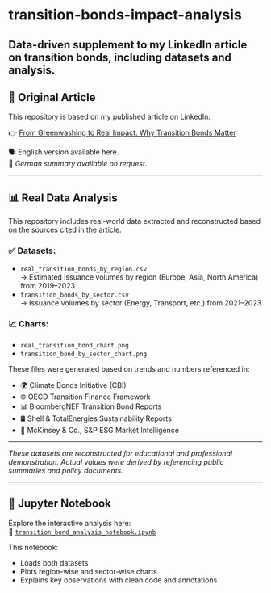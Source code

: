 # transition-bonds-impact-analysis
Data-driven supplement to my LinkedIn article on transition bonds, including datasets and analysis.
---
## 📄 Original Article

This repository is based on my published article on LinkedIn:

👉 [From Greenwashing to Real Impact: Why Transition Bonds Matter](https://www.linkedin.com/pulse/from-greenwashing-real-impact-why-transition-bonds-saveeza-chaudhry--pbblf)

🗣 English version available here.  
📝 *German summary available on request.*

---

## 📊 Real Data Analysis

This repository includes real-world data extracted and reconstructed based on the sources cited in the article.

### ✅ Datasets:
- `real_transition_bonds_by_region.csv`  
  → Estimated issuance volumes by region (Europe, Asia, North America) from 2019–2023  
- `transition_bonds_by_sector.csv`  
  → Issuance volumes by sector (Energy, Transport, etc.) from 2021–2023  

### 📈 Charts:
- `real_transition_bond_chart.png`  
- `transition_bond_by_sector_chart.png`

These files were generated based on trends and numbers referenced in:
- 🌍 Climate Bonds Initiative (CBI)
- 🌐 OECD Transition Finance Framework
- 📊 BloombergNEF Transition Bond Reports
- 🛢 Shell & TotalEnergies Sustainability Reports
- 📘 McKinsey & Co., S&P ESG Market Intelligence

---

*These datasets are reconstructed for educational and professional demonstration. Actual values were derived by referencing public summaries and policy documents.*

---

## 🧪 Jupyter Notebook

Explore the interactive analysis here:  
📘 [`transition_bond_analysis_notebook.ipynb`](notebooks/transition_bond_analysis_notebook.ipynb)

This notebook:
- Loads both datasets
- Plots region-wise and sector-wise charts
- Explains key observations with clean code and annotations



